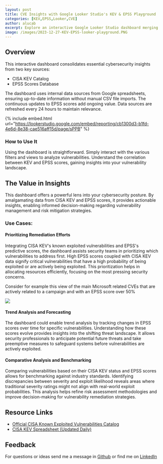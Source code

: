 ```yaml
---
layout: post
title: CVE Insights with Google Looker Studio's KEV & EPSS Playground
categories: [KEV,EPSS,Looker,CVE]
author: alucab
excerpt: Explore an interactive Google Looker Studio dashboard merging cybersecurity insights from CISA KEV (Cybersecurity and Infrastructure Security Agency's Known Exploited Vulnerabilities) and EPSS (Exploit Prediction Scoring System) scores.
image: /images/2023-12-27-KEV-EPSS-looker-playground.PNG
---
```


## Overview

This interactive dashboard consolidates essential cybersecurity insights from two key sources:
- CISA KEV Catalog
- EPSS Scores Database

The dashboard uses internal data sources from Google spreadsheets, ensuring up-to-date information without manual CSV file imports. The continuous updates to EPSS scores add ongoing value. Data sources are refreshed every 24 hours to maintain relevance.

{% include embed.html url="https://lookerstudio.google.com/embed/reporting/cb1300d3-b1fd-4e6d-8e38-cae516aff15d/page/sPPB" %}



### How to Use It

Using the dashboard is straightforward. Simply interact with the various filters and views to analyze vulnerabilities. Understand the correlation between KEV and EPSS scores, gaining insights into your vulnerability landscape.

## The Value in Insights

This dashboard offers a powerful lens into your cybersecurity posture. By amalgamating data from CISA KEV and EPSS scores, it provides actionable insights, enabling informed decision-making regarding vulnerability management and risk mitigation strategies.

### Use Cases:

#### Prioritizing Remediation Efforts

Integrating CISA KEV's known exploited vulnerabilities and EPSS's predictive scores, the dashboard assists security teams in prioritizing which vulnerabilities to address first. High EPSS scores coupled with CISA KEV data signify critical vulnerabilities that have a high probability of being exploited or are actively being exploited. This prioritization helps in allocating resources efficiently, focusing on the most pressing security concerns.

Consider for example this view of the main Microsoft related CVEs that are actively related to a campaign and with an EPSS score over 50%

![][MAIN_IMG]

#### Trend Analysis and Forecasting

The dashboard could enable trend analysis by tracking changes in EPSS scores over time for specific vulnerabilities. Understanding how these scores evolve provides insights into the shifting threat landscape. It allows security professionals to anticipate potential future threats and take preemptive measures to safeguard systems before vulnerabilities are actively exploited.

#### Comparative Analysis and Benchmarking

Comparing vulnerabilities based on their CISA KEV status and EPSS scores allows for benchmarking against industry standards. Identifying discrepancies between severity and exploit likelihood reveals areas where traditional severity ratings might not align with real-world exploit probabilities. This analysis helps refine risk assessment methodologies and improve decision-making for vulnerability remediation strategies.

## Resource Links

- [Official CISA Known Exploited Vulnerabilities Catalog](https://www.cisa.gov/resources-tools/resources/kev-catalog)
- [CISA KEV Spreadsheet (Updated Daily)][CISA_GSHEET]

## Feedback
For questions or ideas send me a message in [Github](https://github.com/alucab/vulnerabilitysheets) or find me on [LinkedIn](https://www.linkedin.com/in/alucab)



[MAIN_IMG]: /images/2023-12-27-KEV-EPSS-looker-playground.PNG
[CISA_GSHEET]: https://docs.google.com/spreadsheets/d/1Wk--S5xrii8-7QJsapKlqMfWYk7xPOzfnLDQc1msR4o/edit?usp=sharing